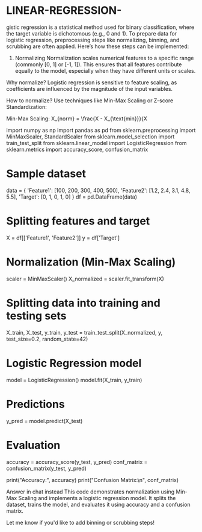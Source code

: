 # LINEAR-REGRESSION-
gistic regression is a statistical method used for binary classification, where the target variable is dichotomous (e.g., 0 and 1). To prepare data for logistic regression, preprocessing steps like normalizing, binning, and scrubbing are often applied. Here’s how these steps can be implemented:

1. Normalizing
Normalization scales numerical features to a specific range (commonly [0, 1] or [-1, 1]). This ensures that all features contribute equally to the model, especially when they have different units or scales.

Why normalize? Logistic regression is sensitive to feature scaling, as coefficients are influenced by the magnitude of the input variables.

How to normalize? Use techniques like Min-Max Scaling or Z-score Standardization:

Min-Max Scaling: X_{norm} = \frac{X - X_{\text{min}}}{X

import numpy as np
import pandas as pd
from sklearn.preprocessing import MinMaxScaler, StandardScaler
from sklearn.model_selection import train_test_split
from sklearn.linear_model import LogisticRegression
from sklearn.metrics import accuracy_score, confusion_matrix

# Sample dataset
data = {
    'Feature1': [100, 200, 300, 400, 500],
    'Feature2': [1.2, 2.4, 3.1, 4.8, 5.5],
    'Target': [0, 1, 0, 1, 0]
}
df = pd.DataFrame(data)

# Splitting features and target
X = df[['Feature1', 'Feature2']]
y = df['Target']

# Normalization (Min-Max Scaling)
scaler = MinMaxScaler()
X_normalized = scaler.fit_transform(X)

# Splitting data into training and testing sets
X_train, X_test, y_train, y_test = train_test_split(X_normalized, y, test_size=0.2, random_state=42)

# Logistic Regression model
model = LogisticRegression()
model.fit(X_train, y_train)

# Predictions
y_pred = model.predict(X_test)

# Evaluation
accuracy = accuracy_score(y_test, y_pred)
conf_matrix = confusion_matrix(y_test, y_pred)

print("Accuracy:", accuracy)
print("Confusion Matrix:\n", conf_matrix)


Answer in chat instead
This code demonstrates normalization using Min-Max Scaling and implements a logistic regression model. It splits the dataset, trains the model, and evaluates it using accuracy and a confusion matrix.

Let me know if you'd like to add binning or scrubbing steps!
